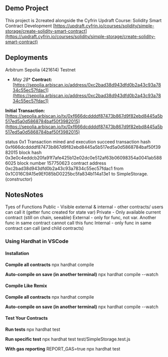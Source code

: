 
## Demo Project
This project is 2created alongside the Cyfrin Updraft Course: Solidity Smart Contract Development
[https://updraft.cyfrin.io/courses/solidity/simple-storage/create-solidity-smart-contract](https://updraft.cyfrin.io/courses/solidity/simple-storage/create-solidity-smart-contract)

## Deployments
Arbitrum Sepolia (421614) Testnet
* *May 28**
**Contract:** [https://sepolia.arbiscan.io/address/0xc2bad38d943dfd0b2a43c93a7834c55ec57fdac1](https://sepolia.arbiscan.io/address/0xc2bad38d943dfd0b2a43c93a7834c55ec57fdac1)

**Initial Transaction:** [https://sepolia.arbiscan.io/tx/0xf666dcddddf87473b867d9f82ebd8445a5b517ed5a0d5868784baf50f3982015](https://sepolia.arbiscan.io/tx/0xf666dcddddf87473b867d9f82ebd8445a5b517ed5a0d5868784baf50f3982015)


status	0x1 Transaction mined and execution succeed
transaction hash	0xf666dcddddf87473b867d9f82ebd8445a5b517ed5a0d5868784baf50f3982015
block hash	0x3e0c4eddcb20fa91f7afe425b12e02dc0e512af63b06098354a0041ab5886025
block number	157750623
contract address	0xc2bad38d943dfd0b2a43c93a7834c55ec57fdac1
from	0x1C016C9A15e9Ef085bD0225bc5fa834b114a13e1
to	SimpleStorage.(constructor)

## NotesNotes
Tyes of Functions
Public - Visible external & internal - other contracts/ users can call it (getter func created for state var)
Private - Only available current contract (still on chain, seeable)
External - only for func, not var. Another func in same contract cannot call this func 
Internal - only func in same contract can call (and child contracts)


### Using Hardhat in VSCode

#### Installation
**Compile all contracts**
npx hardhat compile

**Auto-compile on save (in another terminal)**
npx hardhat compile --watch

#### Compile Like Remix
**Compile all contracts**
npx hardhat compile

**Auto-compile on save (in another terminal)**
npx hardhat compile --watch

#### Test Your Contracts
**Run tests**
npx hardhat test

**Run specific test**
npx hardhat test test/SimpleStorage.test.js

**With gas reporting**
REPORT_GAS=true npx hardhat test